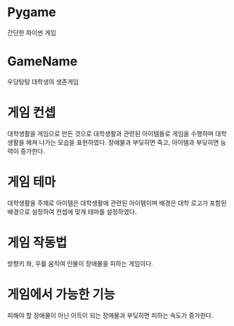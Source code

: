 # Pygame
간단한 파이썬 게임



# GameName
우당탕탕 대학생의 생존게임




# 게임 컨셉 

대학생활을 게임으로 만든 것으로 대학생활과 관련된 아이템들로 게임을 수행하며 대학생활을 헤쳐 나가는 모습을 표현하였다. 장애물과 부딪히면 죽고, 아이템과 부딪히면 능력이 증가한다.





# 게임 테마  

대학생활을 주제로 아이템은 대학생활에 관련된 아이템이며 배경은 대학 로고가 포함된 배경으로 설정하여 컨셉에 맞게 테마를 설정하였다.




# 게임 작동법 

방향키 좌, 우를 움직여 인물이 장애물을 피하는 게임이다.




# 게임에서 가능한 기능 


피해야 할 장애물이 아닌 이득이 되는 장애물과 부딪히면 피하는 속도가 증가한다. 
